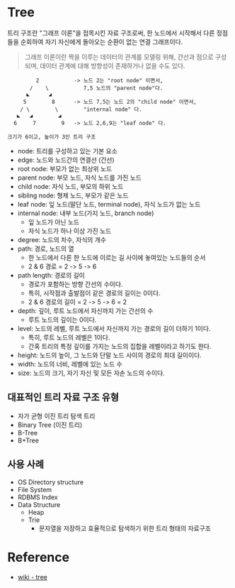 # Tree

트리 구조란 "그래프 이론"을 접목시킨 자료 구조로써, 한 노드에서 시작해서 다른 정점들을 순회하여 자기 자신에게 돌아오는 순환이 없는 연결 그래프이다.

> 그래프 이론이란 짝을 이루는 데이터의 관계를 모델링 위해, 간선과 점으로 구성되며, 데이터 관계에 대해 방향성이 존재하거나 없을 수도 있다.

```text
         2           -> 노드 2는 "root node" 이면서,
       /    \           7,5 노드의 "parent node"다.
      ◣      ◢   
     5        8      -> 노드 7,5는 노드 2의 "child node" 이면서, 
    / \        \        "internal node" 다.
   ◣   ◢        ◢    
  6     7        9   -> 노드 2,6,9는 "leaf node" 다.
  
크기가 6이고, 높이가 3인 트리 구조
```

- node: 트리를 구성하고 있는 기본 요소
- edge: 노드와 노드간의 연결선 (간선)
- root node: 부모가 없는 최상위 노드
- parent node: 부모 노드, 자식 노드를 가진 노드
- child node: 자식 노드, 부모의 하위 노드
- sibling node: 형제 노드, 부모가 같은 노드
- leaf node: 잎 노드(말단 노드, terminal node), 자식 노드가 없는 노드
- internal node: 내부 노드(가지 노드, branch node)
    - 잎 노드가 아닌 노드
    - 자식 노드가 하나 이상 가진 노드
- degree: 노드의 차수, 자식의 개수
- path: 경로, 노드의 열
    - 한 노드에서 다른 한 노드에 이르는 길 사이에 놓여있는 노드들의 순서
    - 2 & 6 경로 = 2 -> 5 -> 6
- path length: 경로의 길이
    - 경로가 포함하는 방향 간선의 수이다.
    - 특히, 시작점과 출발점이 같은 경로의 길이는 0이다.
    - 2 & 6 경로의 길이 = 2 -> 5 -> 6 = 2
- depth: 깊이, 루트 노드에서 자신까지 가는 간선의 수
    - 루트 노드의 깊이는 0이다.
- level: 노드의 레벨, 루트 노드에서 자신까지 가는 경로의 길이 더하기 1이다.
    - 특히, 루트 노드의 레벨은 1이다.
    - 간혹 트리의 특정 깊이를 가지는 노드의 집합을 레벨이라고 하기도 한다.
- height: 노드의 높이, 그 노드와 단말 노드 사이의 경로의 최대 길이이다.
- width: 노드의 너비, 레벨에 있는 노드 수
- size: 노드의 크기, 자기 자신 및 모든 자손 노드의 수이다.

## 대표적인 트리 자료 구조 유형

- 자가 균형 이진 트리 탐색 트리
- Binary Tree (이진 트리)
- B-Tree
- B+Tree

## 사용 사례

- OS Directory structure
- File System
- RDBMS Index
- Data Structure
    - Heap
    - Trie
        - 문자열을 저장하고 효율적으로 탐색하기 위한 트리 형태의 자료구조

# Reference

- [wiki - tree](https://ko.wikipedia.org/wiki/%ED%8A%B8%EB%A6%AC_%EA%B5%AC%EC%A1%B0)
